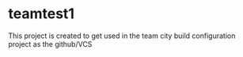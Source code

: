 # teamtest1
This project is created to get used in the team city build configuration project as the github/VCS
